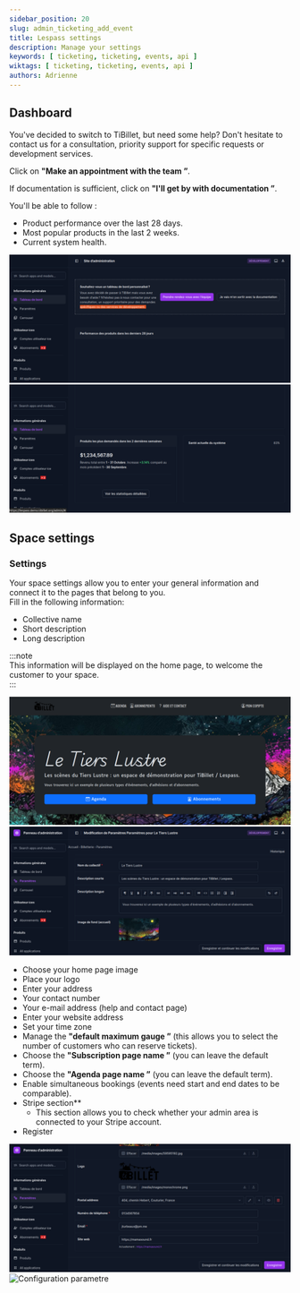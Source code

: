 ```yaml
---
sidebar_position: 20
slug: admin_ticketing_add_event
title: Lespass settings
description: Manage your settings
keywords: [ ticketing, ticketing, events, api ]
wiktags: [ ticketing, ticketing, events, api ]
authors: Adrienne
---
```


## Dashboard

You've decided to switch to TiBillet, but need some help? Don't hesitate to contact us for a consultation, priority support for specific requests or development services. 

Click on **"Make an appointment with the team ”**.

If documentation is sufficient, click on **"I'll get by with documentation ”**.

You'll be able to follow :

- Product performance over the last 28 days.
- Most popular products in the last 2 weeks.
- Current system health.

![](/img/tdb1.png)
![](/img/tdb2.png)
## Space settings

### Settings

Your space settings allow you to enter your general information and connect it to the pages that belong to you.  
Fill in the following information:

- Collective name
- Short description  
- Long description  

:::note  
This information will be displayed on the home page, to welcome the customer to your space.  
:::

![Home page configuration](/img/config.png)
![Home page](/img/config2.png)

- Choose your home page image  
- Place your logo  
- Enter your address  
- Your contact number  
- Your e-mail address (help and contact page)  
- Enter your website address  
- Set your time zone  
- Manage the **"default maximum gauge ”** (this allows you to select the number of customers who can reserve tickets).  
- Choose the **"Subscription page name ”** (you can leave the default term).  
- Choose the **"Agenda page name ”** (you can leave the default term).  
- Enable simultaneous bookings (events need start and end dates to be comparable).  
- Stripe section**  
  - This section allows you to check whether your admin area is connected to your Stripe account.  
- Register

![Configuration parametre](/img/config3.png)
![Configuration parametre](/img/config4.png)

